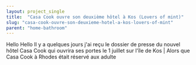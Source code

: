 ```yaml
---
layout: project_single
title:  "Casa Cook ouvre son deuxième hôtel à Kos (Lovers of mint)"
slug: "casa-cook-ouvre-son-deuxieme-hotel-a-kos-lovers-of-mint"
parent: "home-bathroom"
---
```

Hello Hello Il y a quelques jours j'ai reçu le dossier de presse du nouvel hôtel Casa Cook qui ouvrira ses portes le 1 juillet sur l'île de Kos | Alors que Casa Cook à Rhodes était réservé aux adulte